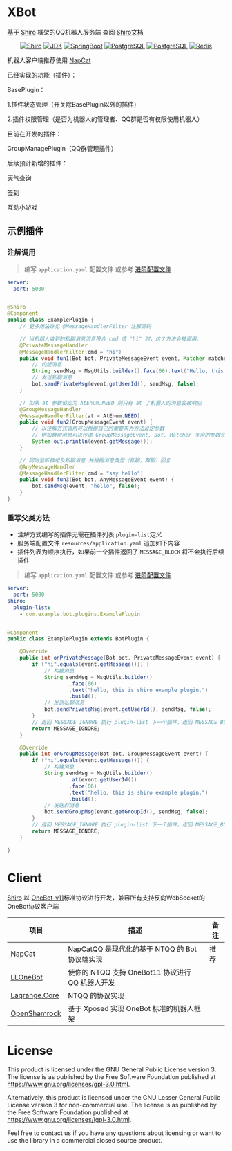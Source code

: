 # XBot

基于 [Shiro](https://github.com/MisakaTAT/Shiro) 框架的QQ机器人服务端  查阅 [Shiro文档](https://misakatat.github.io/shiro-docs/advanced.html)

<p style="text-align: center;">
    <a href="https://github.com/MisakaTAT/Shiro"><img alt="Shiro" src="https://img.shields.io/badge/Shiro-2.3.5-yellow.svg" /></a>
    <a href="https://openjdk.org/projects/jdk/"><img alt="JDK" src="https://img.shields.io/badge/JDK-17+-red.svg" /></a>
    <a href="https://spring.io/projects/spring-boot"> <img alt="SpringBoot" src="https://img.shields.io/badge/SpringBoot-3.0.0+-brightgreen.svg" /></a>
    <a href="https://www.postgresql.org/"><img alt="PostgreSQL" src="https://img.shields.io/badge/PostgreSQL-15+-blue.svg" /></a>
    <a href="https://gradle.org/"><img alt="PostgreSQL" src="https://img.shields.io/badge/Gradle-8.0+-22afc8" /></a>
    <a href="https://redis.io/"><img alt="Redis" src="https://img.shields.io/badge/Redis-7.0+-ff4438" /></a>
</p>  

机器人客户端推荐使用 [NapCat](https://github.com/NapNeko/NapCatQQ)

已经实现的功能（插件）：

BasePlugin：

1.插件状态管理（开关除BasePlugin以外的插件）

2.插件权限管理（是否为机器人的管理者、QQ群是否有权限使用机器人）

目前在开发的插件：

GroupManagePlugin（QQ群管理插件）

后续预计新增的插件：

天气查询

签到

互动小游戏
## 示例插件

### 注解调用

> 编写 `application.yaml` 配置文件
> 或参考 [进阶配置文件](https://misakatat.github.io/shiro-docs/advanced.html#进阶配置文件)

```yaml
server:
  port: 5000
```

```java

@Shiro
@Component
public class ExamplePlugin {
    // 更多用法详见 @MessageHandlerFilter 注解源码

    // 当机器人收到的私聊消息消息符合 cmd 值 "hi" 时，这个方法会被调用。
    @PrivateMessageHandler
    @MessageHandlerFilter(cmd = "hi")
    public void fun1(Bot bot, PrivateMessageEvent event, Matcher matcher) {
        // 构建消息
        String sendMsg = MsgUtils.builder().face(66).text("Hello, this is shiro demo.").build();
        // 发送私聊消息
        bot.sendPrivateMsg(event.getUserId(), sendMsg, false);
    }

    // 如果 at 参数设定为 AtEnum.NEED 则只有 at 了机器人的消息会被响应
    @GroupMessageHandler
    @MessageHandlerFilter(at = AtEnum.NEED)
    public void fun2(GroupMessageEvent event) {
        // 以注解方式调用可以根据自己的需要来为方法设定参数
        // 例如群组消息可以传递 GroupMessageEvent, Bot, Matcher 多余的参数会被设定为 null
        System.out.println(event.getMessage());
    }

    // 同时监听群组及私聊消息 并根据消息类型（私聊，群聊）回复
    @AnyMessageHandler
    @MessageHandlerFilter(cmd = "say hello")
    public void fun3(Bot bot, AnyMessageEvent event) {
        bot.sendMsg(event, "hello", false);
    }
}
```

### 重写父类方法

- 注解方式编写的插件无需在插件列表 `plugin-list`定义
- 服务端配置文件 `resources/application.yaml` 追加如下内容
- 插件列表为顺序执行，如果前一个插件返回了 `MESSAGE_BLOCK` 将不会执行后续插件

> 编写 `application.yaml` 配置文件
> 或参考 [进阶配置文件](https://misakatat.github.io/shiro-docs/advanced.html#进阶配置文件)

```yaml
server:
  port: 5000
shiro:
  plugin-list:
    - com.example.bot.plugins.ExamplePlugin
```

```java

@Component
public class ExamplePlugin extends BotPlugin {

    @Override
    public int onPrivateMessage(Bot bot, PrivateMessageEvent event) {
        if ("hi".equals(event.getMessage())) {
            // 构建消息
            String sendMsg = MsgUtils.builder()
                    .face(66)
                    .text("hello, this is shiro example plugin.")
                    .build();
            // 发送私聊消息
            bot.sendPrivateMsg(event.getUserId(), sendMsg, false);
        }
        // 返回 MESSAGE_IGNORE 执行 plugin-list 下一个插件，返回 MESSAGE_BLOCK 则不执行下一个插件
        return MESSAGE_IGNORE;
    }

    @Override
    public int onGroupMessage(Bot bot, GroupMessageEvent event) {
        if ("hi".equals(event.getMessage())) {
            // 构建消息
            String sendMsg = MsgUtils.builder()
                    .at(event.getUserId())
                    .face(66)
                    .text("hello, this is shiro example plugin.")
                    .build();
            // 发送群消息
            bot.sendGroupMsg(event.getGroupId(), sendMsg, false);
        }
        // 返回 MESSAGE_IGNORE 执行 plugin-list 下一个插件，返回 MESSAGE_BLOCK 则不执行下一个插件
        return MESSAGE_IGNORE;
    }

}
```
# Client

[Shiro](https://github.com/MisakaTAT/Shiro) 以 [OneBot-v11](https://github.com/howmanybots/onebot/tree/master/v11/specs)标准协议进行开发，兼容所有支持反向WebSocket的OneBot协议客户端

| 项目                                                        | 描述                                             | 备注 |
| ----------------------------------------------------------- | ------------------------------------------------ | ---- |
| [NapCat](https://github.com/NapNeko/NapCatQQ)               | NapCatQQ 是现代化的基于 NTQQ 的 Bot 协议端实现   | 推荐 |
| [LLOneBot](https://github.com/LLOneBot/LLOneBot)            | 使你的 NTQQ 支持 OneBot11 协议进行 QQ 机器人开发 |      |
| [Lagrange.Core](https://github.com/KonataDev/Lagrange.Core) | NTQQ 的协议实现                                  |      |
| [OpenShamrock](https://github.com/whitechi73/OpenShamrock)  | 基于 Xposed 实现 OneBot 标准的机器人框架         |      |

# License

This product is licensed under the GNU General Public License version 3. The license is as published by the Free
Software Foundation published at https://www.gnu.org/licenses/gpl-3.0.html.

Alternatively, this product is licensed under the GNU Lesser General Public License version 3 for non-commercial use.
The license is as published by the Free Software Foundation published at https://www.gnu.org/licenses/lgpl-3.0.html.

Feel free to contact us if you have any questions about licensing or want to use the library in a commercial closed
source product.
